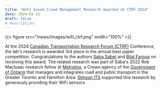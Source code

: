```yaml
---
title: "WiFi based Crowd Management Research Awarded at CTRF 2024"
date: 2024-05-15
draft: false
# description:
---
```

{{< figure src="/news/images/wifi_ctrf.png" width="100%" >}}

<!--more-->

At the 2024 [Canadian Transportation Research Forum (CTRF)](https://ctrf.ca/) Conference, the lab's research is awarded 3rd place in the annual best paper competition. Congratulations to the authors [Saba Sabet](https://litrans.ca/team/sabet-s/) and [Bilal Farooq](https://litrans.ca/team/farooq-b/) on receiving this award. The related research was part of Saba's 2022 Rob MacIsaac research fellow at [Metrolinx](https://www.metrolinx.com/en/default.aspx), a Crown agency of the [Government of Ontario](https://www.ontario.ca/page/government-ontario) that manages and integrates road and public transport in the Greater Toronto and Hamilton Area. [Stinson ITS](https://ramudden.ca/digital.html) supported this research by generously providing their WiFi sensors
